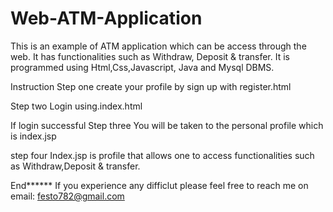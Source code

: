 # Web-ATM-Application
This is an example of ATM application which can be access through the web. It has functionalities such as Withdraw, Deposit &amp; transfer. It is programmed using Html,Css,Javascript, Java and Mysql DBMS. 

Instruction
Step one
create your profile by sign up with register.html

Step two
Login using.index.html

If login successful
Step three
You will be taken to the personal profile which is index.jsp

step four
Index.jsp is profile that allows one to access functionalities such as Withdraw,Deposit & transfer.

End******
If you experience any difficlut please feel free to reach me on email: festo782@gmail.com 

